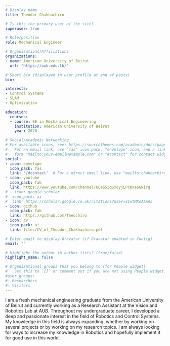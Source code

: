 ```yaml
---
# Display name
title: Theodor Chakhachiro

# Is this the primary user of the site?
superuser: true

# Role/position
role: Mechanical Engineer

# Organizations/Affiliations
organizations:
- name: American University of Beirut
  url: "https://aub.edu.lb/"

# Short bio (displayed in user profile at end of posts)
bio: 

interests:
- Control Systems
- SLAM 
- Optimization

education:
  courses:
  - course: BE in Mechanical Engineering
    institution: American University of Beirut
    year: 2020

# Social/Academic Networking
# For available icons, see: https://sourcethemes.com/academic/docs/page-builder/#icons
#   For an email link, use "fas" icon pack, "envelope" icon, and a link in the
#   form "mailto:your-email@example.com" or "#contact" for contact widget.
social:
- icon: envelope
  icon_pack: fas
  link: '/#contact'  # For a direct email link, use "mailto:chakhachirotheodor@gmail.com".
- icon: youtube
  icon_pack: fab
  link: https://www.youtube.com/channel/UCe653qSxcyjLPcWxa6GNiYg
# - icon: google-scholar
#  icon_pack: ai
#  link: https://scholar.google.co.uk/citations?user=sIwtMXoAAAAJ
- icon: github
  icon_pack: fab
  link: https://github.com/Theochiro
- icon: cv
  icon_pack: ai
  link: files/CV_of_Theodor_Chakhachiro.pdf

# Enter email to display Gravatar (if Gravatar enabled in Config)
email: ""

# Highlight the author in author lists? (true/false)
highlight_name: false

# Organizational groups that you belong to (for People widget)
#   Set this to `[]` or comment out if you are not using People widget.
#user_groups:
#- Researchers 
#- Visitors
---
```

I am a fresh mechanical engineering graduate from the American University of Beirut and currently working as a Research Assistant at the Vision and Robotics Lab at AUB.
Throughout my undergraduate career, I developed a deep and passionate interest in the field of Robotics and Control Systems. My knowledge in this field is always expanding, whether by working on several projects or by working on my research topics. I am always looking for ways to increase my knowledge in Robotics and hopefully implement it for good use in this world.
